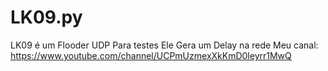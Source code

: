 # LK09.py
LK09 é um Flooder UDP Para testes Ele Gera um Delay na rede
Meu canal: https://www.youtube.com/channel/UCPmUzmexXkKmD0leyrr1MwQ
